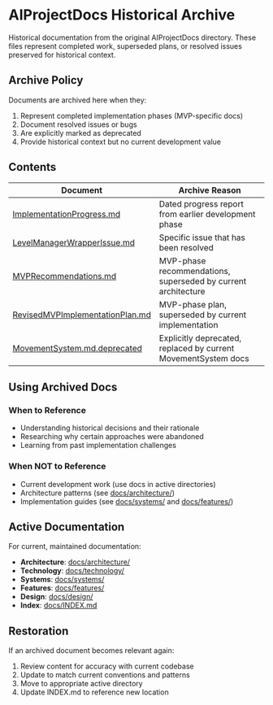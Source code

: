 # AIProjectDocs Historical Archive

Historical documentation from the original AIProjectDocs directory. These files represent completed work, superseded plans, or resolved issues preserved for historical context.

## Archive Policy

Documents are archived here when they:
1. Represent completed implementation phases (MVP-specific docs)
2. Document resolved issues or bugs
3. Are explicitly marked as deprecated
4. Provide historical context but no current development value

## Contents

| Document | Archive Reason |
|----------|---------------|
| [ImplementationProgress.md](./ImplementationProgress.md) | Dated progress report from earlier development phase |
| [LevelManagerWrapperIssue.md](./LevelManagerWrapperIssue.md) | Specific issue that has been resolved |
| [MVPRecommendations.md](./MVPRecommendations.md) | MVP-phase recommendations, superseded by current architecture |
| [RevisedMVPImplementationPlan.md](./RevisedMVPImplementationPlan.md) | MVP-phase plan, superseded by current implementation |
| [MovementSystem.md.deprecated](./MovementSystem.md.deprecated) | Explicitly deprecated, replaced by current MovementSystem docs |

## Using Archived Docs

### When to Reference
- Understanding historical decisions and their rationale
- Researching why certain approaches were abandoned
- Learning from past implementation challenges

### When NOT to Reference
- Current development work (use docs in active directories)
- Architecture patterns (see [docs/architecture/](../../architecture/))
- Implementation guides (see [docs/systems/](../../systems/) and [docs/features/](../../features/))

## Active Documentation

For current, maintained documentation:
- **Architecture**: [docs/architecture/](../../architecture/)
- **Technology**: [docs/technology/](../../technology/)
- **Systems**: [docs/systems/](../../systems/)
- **Features**: [docs/features/](../../features/)
- **Design**: [docs/design/](../../design/)
- **Index**: [docs/INDEX.md](../../INDEX.md)

## Restoration

If an archived document becomes relevant again:
1. Review content for accuracy with current codebase
2. Update to match current conventions and patterns
3. Move to appropriate active directory
4. Update INDEX.md to reference new location
